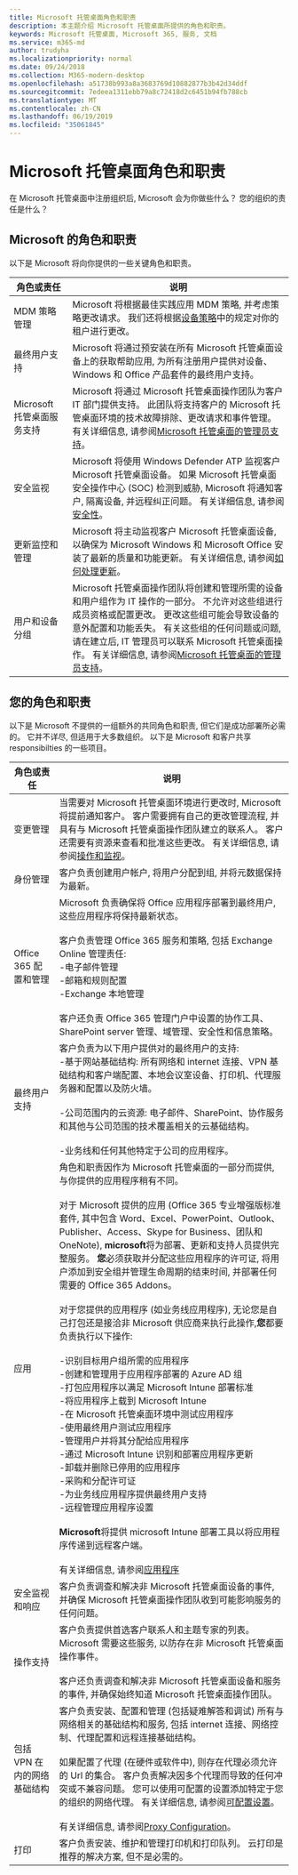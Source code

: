 ```yaml
---
title: Microsoft 托管桌面角色和职责
description: 本主题介绍 Microsoft 托管桌面所提供的角色和职责。
keywords: Microsoft 托管桌面, Microsoft 365, 服务, 文档
ms.service: m365-md
author: trudyha
ms.localizationpriority: normal
ms.date: 09/24/2018
ms.collection: M365-modern-desktop
ms.openlocfilehash: a51738b993a8a3683769d10882877b3b42d34ddf
ms.sourcegitcommit: 7edeea1311ebb79a8c72418d2c6451b94fb788cb
ms.translationtype: MT
ms.contentlocale: zh-CN
ms.lasthandoff: 06/19/2019
ms.locfileid: "35061845"
---
```

# <a name="microsoft-managed-desktop-roles-and-responsibilities"></a>Microsoft 托管桌面角色和职责


<!--This topic is the target for a "Learn more" link in the Admin Portal (aka.ms/admin-access); do not delete.-->
<!-- from Roles and responsibilities -->

在 Microsoft 托管桌面中注册组织后, Microsoft 会为你做些什么？ 您的组织的责任是什么？

## <a name="microsofts-roles-and-responsibilities"></a>Microsoft 的角色和职责

以下是 Microsoft 将向你提供的一些关键角色和职责。

角色或责任 | 说明
--- | ---
MDM 策略管理 | Microsoft 将根据最佳实践应用 MDM 策略, 并考虑策略更改请求。 我们还将根据[设备策略](../service-description/device-policies.md)中的规定对你的租户进行更改。
最终用户支持 | Microsoft 将通过预安装在所有 Microsoft 托管桌面设备上的获取帮助应用, 为所有注册用户提供对设备、Windows 和 Office 产品套件的最终用户支持。 
Microsoft 托管桌面服务支持 | Microsoft 将通过 Microsoft 托管桌面操作团队为客户 IT 部门提供支持。 此团队将支持客户的 Microsoft 托管桌面环境的技术故障排除、更改请求和事件管理。 有关详细信息, 请参阅[Microsoft 托管桌面的管理员支持](../working-with-managed-desktop/admin-support.md)。
安全监视 | Microsoft 将使用 Windows Defender ATP 监视客户 Microsoft 托管桌面设备。 如果 Microsoft 托管桌面安全操作中心 (SOC) 检测到威胁, Microsoft 将通知客户, 隔离设备, 并远程纠正问题。 有关详细信息, 请参阅[安全性](../service-description/security.md)。
更新监控和管理 | Microsoft 将主动监视客户 Microsoft 托管桌面设备, 以确保为 Microsoft Windows 和 Microsoft Office 安装了最新的质量和功能更新。 有关详细信息, 请参阅[如何处理更新](../service-description/updates.md)。
用户和设备分组 | Microsoft 托管桌面操作团队将创建和管理所需的设备和用户组作为 IT 操作的一部分。 不允许对这些组进行成员资格或配置更改。 更改这些组可能会导致设备的意外配置和功能丢失。 有关这些组的任何问题或问题, 请在建立后, IT 管理员可以联系 Microsoft 托管桌面操作。 有关详细信息, 请参阅[Microsoft 托管桌面的管理员支持](../working-with-managed-desktop/admin-support.md)。

## <a name="your-roles-and-responsibilities"></a>您的角色和职责

以下是 Microsoft 不提供的一组额外的共同角色和职责, 但它们是成功部署所必需的。 它并不详尽, 但适用于大多数组织。 以下是 Microsoft 和客户共享 responsibilties 的一些项目。 

角色或责任 | 说明
--- | ---
变更管理 | 当需要对 Microsoft 托管桌面环境进行更改时, Microsoft 将提前通知客户。 客户需要拥有自己的更改管理流程, 并具有与 Microsoft 托管桌面操作团队建立的联系人。 客户还需要有资源来查看和批准这些更改。 有关详细信息, 请参阅[操作和监视](../service-description/operations-and-monitoring.md)。  
身份管理 | 客户负责创建用户帐户, 将用户分配到组, 并将元数据保持为最新。 
Office 365 配置和管理 | Microsoft 负责确保将 Office 应用程序部署到最终用户, 这些应用程序将保持最新状态。 <br><br> 客户负责管理 Office 365 服务和策略, 包括 Exchange Online 管理责任:<br>-电子邮件管理<br>-邮箱和规则配置<br>-Exchange 本地管理<br><br>客户还负责 Office 365 管理门户中设置的协作工具、SharePoint server 管理、域管理、安全性和信息策略。 
最终用户支持 | 客户负责为以下用户提供对的最终用户的支持: <br>-基于网站基础结构: 所有网络和 internet 连接、VPN 基础结构和客户端配置、本地会议室设备、打印机、代理服务器和配置以及防火墙。<br><br>-公司范围内的云资源: 电子邮件、SharePoint、协作服务和其他与公司范围的技术覆盖相关的云基础结构。<br><br>-业务线和任何其他特定于公司的应用程序。
应用 | 角色和职责因作为 Microsoft 托管桌面的一部分而提供, 与你提供的应用程序稍有不同。 <br><br>对于 Microsoft 提供的应用 (Office 365 专业增强版标准套件, 其中包含 Word、Excel、PowerPoint、Outlook、Publisher、Access、Skype for Business、团队和 OneNote), **microsoft**将为部署、更新和支持人员提供完整服务。 **您**必须获取并分配这些应用程序的许可证, 将用户添加到安全组并管理生命周期的结束时间, 并部署任何需要的 Office 365 Addons。<br><br>对于您提供的应用程序 (如业务线应用程序), 无论您是自己打包还是接洽非 Microsoft 供应商来执行此操作,**您**都要负责执行以下操作: <br><br>-识别目标用户组所需的应用程序<br>-创建和管理用于应用程序部署的 Azure AD 组<br>-打包应用程序以满足 Microsoft Intune 部署标准<br>-将应用程序上载到 Microsoft Intune<br>-在 Microsoft 托管桌面环境中测试应用程序<br>-使用最终用户测试应用程序<br>-管理用户并将其分配给应用程序<br>-通过 Microsoft Intune 识别和部署应用程序更新<br>-卸载并删除已停用的应用程序<br>-采购和分配许可证<br>-为业务线应用程序提供最终用户支持<br>-远程管理应用程序设置<br><br>**Microsoft**将提供 microsoft Intune 部署工具以将应用程序传递到远程客户端。<br><br>有关详细信息, 请参阅[应用程序](../get-ready/apps.md)
安全监视和响应 | 客户负责调查和解决非 Microsoft 托管桌面设备的事件, 并确保 Microsoft 托管桌面操作团队收到可能影响服务的任何问题。
操作支持 | 客户负责提供首选客户联系人和主题专家的列表。 Microsoft 需要这些服务, 以防存在非 Microsoft 托管桌面操作事件。 <br><br>客户还负责调查和解决非 Microsoft 托管桌面设备和服务的事件, 并确保始终知道 Microsoft 托管桌面操作团队。
包括 VPN 在内的网络基础结构 | 客户负责安装、配置和管理 (包括疑难解答和调试) 所有与网络相关的基础结构和服务, 包括 internet 连接、网络控制、代理配置和远程连接基础结构。<br><br>如果配置了代理 (在硬件或软件中), 则存在代理必须允许的 Url 的集合。 客户负责解决因多个代理而导致的任何冲突或不兼容问题。 您可以使用可配置的设置添加特定于您的组织的网络代理。 有关详细信息, 请参阅[可配置设置](../working-with-managed-desktop/config-setting-ref.md#proxy)。<br><br>有关详细信息, 请参阅[Proxy Configuration](../get-ready/network.md)。
打印 | 客户负责安装、维护和管理打印机和打印队列。 云打印是推荐的解决方案, 但不是必需的。 




